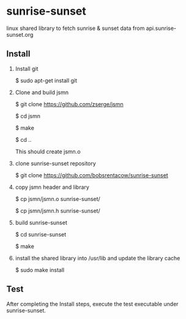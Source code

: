 # sunrise-sunset
linux shared library to fetch sunrise &amp; sunset data from api.sunrise-sunset.org

Install
-------

1) Install git

    $ sudo apt-get install git

2) Clone and build jsmn

    $ git clone https://github.com/zserge/jsmn
  
    $ cd jsmn
  
    $ make
    
    $ cd ..
  
    This should create jsmn.o

3) clone sunrise-sunset repository

    $ git clone https://github.com/bobsrentacow/sunrise-sunset
    
4) copy jsmn header and library

    $ cp jsmn/jsmn.o sunrise-sunset/
    
    $ cp jsmn/jsmn.h sunrise-sunset/
    
5) build sunrise-sunset

    $ cd sunrise-sunset
    
    $ make

6) install the shared library into /usr/lib and update the library cache

    $ sudo make install

Test
-------

After completing the Install steps, execute the test executable under sunrise-sunset.  
